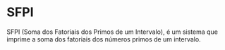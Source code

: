 # SFPI
SFPI (Soma dos Fatoriais dos Primos de um Intervalo), é um sistema que imprime a soma dos fatoriais dos números primos de um intervalo.
